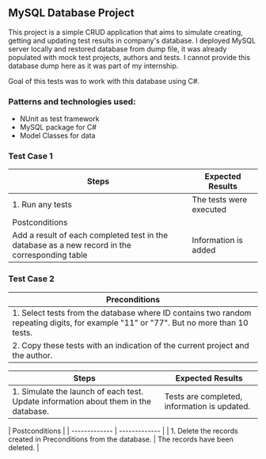 ## MySQL Database Project

This project is a simple CRUD application that aims to simulate creating, getting and updating test results in company's database. I deployed MySQL server locally and restored database from dump file, it was already populated with mock test projects, authors and tests. I cannot provide this database dump here as it was part of my internship.

Goal of this tests was to work with this database using C#.

### Patterns and technologies used:
* NUnit as test framework
* MySQL package for C#
* Model Classes for data

### Test Case 1
| Steps  | Expected Results |
| ------------- | ------------- |
| 1. Run any tests  | The tests were executed  |
| Postconditions |
| Add a result of each completed test in the database as a new record in the corresponding table |  Information is added  |

### Test Case 2
| Preconditions |
| ------------- |
| 1. Select tests from the database where ID contains two random repeating digits, for example "11" or "77". But no more than 10 tests. |
| 2. Copy these tests with an indication of the current project and the author. |

| Steps  | Expected Results |
| ------------- | ------------- |
| 1. Simulate the launch of each test. Update information about them in the database.  | Tests are completed, information is updated.  |

| Postconditions |
| ------------- | ------------- |
| 1. Delete the records created in Preconditions from the database. |  The records have been deleted. |

